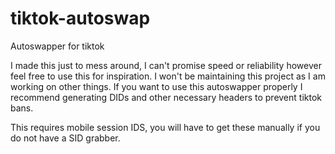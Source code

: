 # tiktok-autoswap
Autoswapper for tiktok

I made this just to mess around, I can't promise speed or reliability however feel free to use this for inspiration. I won't be maintaining this project as I am working on other things. If you want to use this autoswapper properly I recommend generating DIDs and other necessary headers to prevent tiktok bans.

This requires mobile session IDS, you will have to get these manually if you do not have a SID grabber.
